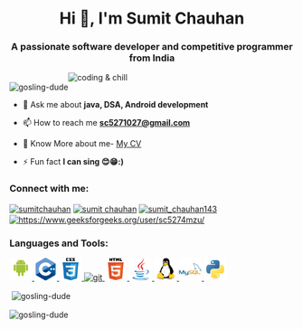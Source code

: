 <h1 align="center">Hi 👋, I'm Sumit Chauhan</h1>
<h3 align="center">A passionate software developer and competitive programmer from India</h3>
<img align="right"  alt = "coding & chill"  width ="400" src = "https://media1.tenor.com/m/Ug6cbVA1ZsMAAAAd/developer.gif">

<p align="left"> <img src="https://komarev.com/ghpvc/?username=gosling-dude&label=Profile%20views&color=0e75b6&style=flat" alt="gosling-dude" /> </p>

- 💬 Ask me about **java, DSA, Android development**

- 📫 How to reach me **sc5271027@gmail.com**

- 📄 Know More about me- [My CV](https://drive.google.com/file/d/1bz_obPPPN8EqOFwtL0sLV_11Px0HsUmo/view?usp=sharing)

- ⚡ Fun fact **I can sing 😊😁:)**

<h3 align="left">Connect with me:</h3>
<p align="left">
<a href="https://x.com/SumitCh48587631" target="blank"><img align="center" src="https://raw.githubusercontent.com/rahuldkjain/github-profile-readme-generator/master/src/images/icons/Social/twitter.svg" alt="sumitchauhan" height="30" width="40" /></a>
<a href="https://www.linkedin.com/in/sumit-chauhan-006399257/" target="blank"><img align="center" src="https://raw.githubusercontent.com/rahuldkjain/github-profile-readme-generator/master/src/images/icons/Social/linked-in-alt.svg" alt="sumit chauhan" height="30" width="40" /></a>
<a href="https://www.leetcode.com/sumit_chauhan143" target="blank"><img align="center" src="https://raw.githubusercontent.com/rahuldkjain/github-profile-readme-generator/master/src/images/icons/Social/leet-code.svg" alt="sumit_chauhan143" height="30" width="40" /></a>
<a href="https://www.geeksforgeeks.org/user/sc5274mzu/" target="blank"><img align="center" src="https://raw.githubusercontent.com/rahuldkjain/github-profile-readme-generator/master/src/images/icons/Social/geeks-for-geeks.svg" alt="https://www.geeksforgeeks.org/user/sc5274mzu/" height="30" width="40" /></a>
</p>

<h3 align="left">Languages and Tools:</h3>
<p align="left"> <a href="https://developer.android.com" target="_blank" rel="noreferrer"> <img src="https://raw.githubusercontent.com/devicons/devicon/master/icons/android/android-original-wordmark.svg" alt="android" width="40" height="40"/> </a> <a href="https://www.w3schools.com/cpp/" target="_blank" rel="noreferrer"> <img src="https://raw.githubusercontent.com/devicons/devicon/master/icons/cplusplus/cplusplus-original.svg" alt="cplusplus" width="40" height="40"/> </a> <a href="https://www.w3schools.com/css/" target="_blank" rel="noreferrer"> <img src="https://raw.githubusercontent.com/devicons/devicon/master/icons/css3/css3-original-wordmark.svg" alt="css3" width="40" height="40"/> </a> <a href="https://git-scm.com/" target="_blank" rel="noreferrer"> <img src="https://www.vectorlogo.zone/logos/git-scm/git-scm-icon.svg" alt="git" width="40" height="40"/> </a> <a href="https://www.w3.org/html/" target="_blank" rel="noreferrer"> <img src="https://raw.githubusercontent.com/devicons/devicon/master/icons/html5/html5-original-wordmark.svg" alt="html5" width="40" height="40"/> </a> <a href="https://www.java.com" target="_blank" rel="noreferrer"> <img src="https://raw.githubusercontent.com/devicons/devicon/master/icons/java/java-original.svg" alt="java" width="40" height="40"/> </a> <a href="https://www.linux.org/" target="_blank" rel="noreferrer"> <img src="https://raw.githubusercontent.com/devicons/devicon/master/icons/linux/linux-original.svg" alt="linux" width="40" height="40"/> </a> <a href="https://www.mysql.com/" target="_blank" rel="noreferrer"> <img src="https://raw.githubusercontent.com/devicons/devicon/master/icons/mysql/mysql-original-wordmark.svg" alt="mysql" width="40" height="40"/> </a> <a href="https://www.python.org" target="_blank" rel="noreferrer"> <img src="https://raw.githubusercontent.com/devicons/devicon/master/icons/python/python-original.svg" alt="python" width="40" height="40"/> </a> </p>

<p>&nbsp;<img align="center" src="https://github-readme-stats.vercel.app/api?username=gosling-dude&show_icons=true&locale=en" alt="gosling-dude" /></p>

<p><img align="center" src="https://github-readme-streak-stats.herokuapp.com/?user=gosling-dude&" alt="gosling-dude" /></p>
